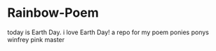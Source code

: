 # Rainbow-Poem
today is Earth Day.
i love Earth Day!
a repo for my poem
ponies
ponys
winfrey
pink
master
